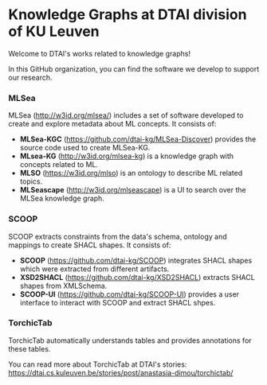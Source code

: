 # Knowledge Graphs at DTAI division of KU Leuven
Welcome to DTAI's works related to knowledge graphs!

In this GitHub organization, you can find the software we develop to support our research.

### **MLSea** 

MLSea (http://w3id.org/mlsea/) includes a set of software developed to create and explore metadata about ML concepts.
It consists of:
- **MLSea-KGC** (https://github.com/dtai-kg/MLSea-Discover) provides the source code used to create MLSea-KG.
- **MLsea-KG** (http://w3id.org/mlsea-kg) is a knowledge graph with concepts related to ML.
- **MLSO** (https://w3id.org/mlso) is an ontology to describe ML related topics.
- **MLSeascape** (http://w3id.org/mlseascape) is a UI to search over the MLSea knowledge graph.

### **SCOOP** 

SCOOP extracts constraints from the data's schema, ontology and mappings to create SHACL shapes.
It consists of:
- **SCOOP** (https://github.com/dtai-kg/SCOOP) integrates SHACL shapes which were extracted from different artifacts.
- **XSD2SHACL** (https://github.com/dtai-kg/XSD2SHACL) extracts SHACL shapes from XMLSchema.
- **SCOOP-UI** (https://github.com/dtai-kg/SCOOP-UI) provides a user interface to interact with SCOOP and extract SHACL shpes. 

### **TorchicTab**
TorchicTab automatically understands tables and provides annotations for these tables.

You can read more about TorchicTab at DTAI's stories: https://dtai.cs.kuleuven.be/stories/post/anastasia-dimou/torchictab/
